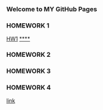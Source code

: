 ### Welcome to MY GitHub Pages


### HOMEWORK 1
[HW1](https://bu-ie-360.github.io/spring22-1gizemg/%C4%B1e%20360%20hw%201%202017402015.html)
[****](https://github.com/BU-IE-360/spring22-1gizemg/blob/80c0685a956479adc6c428d750cd7ca56f384bc0/IE360HW1-2017402015.html)
### HOMEWORK 2
### HOMEWORK 3
### HOMEWORK 4

[link](https://moodle.boun.edu.tr/login/)

